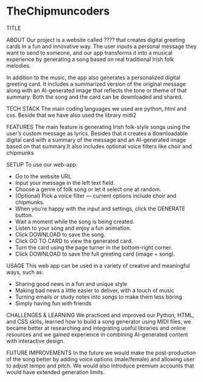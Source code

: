 # TheChipmuncoders
TITLE

ABOUT
Our project is a website called ???? that creates digital greeting cards in a fun and innovative way. The user inputs a personal message they want to send to someone, and our app transforms it into a musical experience by generating a song based on real traditional Irish folk melodies.

In addition to the music, the app also generates a personalized digital greeting card. It includes a summarized version of the original message along with an AI-generated image that reflects the tone or theme of that summary. Both the song and the card can be downloaded and shared.

TECH STACK
The main coding languages we used are python, html and css. Beside that we have also used the library midi2

FEATURES
The main feature is generating Irish folk-style songs using the user’s custom message as lyrics. 
Besides that it creates a downloadable digital card with a summary of the message and an AI-generated image based on that summary.It also includes optional voice filters like choir and chipmunks

SETUP
To use our web-app:
- Go to the website URL
- Input your message in the left text field.
- Choose a genre of folk song or let it select one at random.
- (Optional) Pick a voice filter — current options include choir and chipmunks.
- When you’re happy with the input and settings, click the GENERATE button.
- Wait a moment while the song is being created.
- Listen to your song and enjoy a fun animation.
- Click DOWNLOAD to save the song.
- Click GO TO CARD to view the generated card.
- Turn the card using the page turner in the bottom-right corner.
- Click DOWNLOAD to save the full greeting card (image + song).



USAGE
This web app can be used in a variety of creative and meaningful ways, such as:
- Sharing good news in a fun and unique style
- Making bad news a little easier to deliver, with a touch of music
- Turning emails or study notes into songs to make them less boring
- Simply having fun with friends 

CHALLENGES & LEARNING
We practiced and improved our Python, HTML, and CSS skills, learned how to build a song generator using MIDI files, we became better at researching and integrating useful libraries and online resources and we gained experience in combining AI-generated content with interactive design.

FUTURE IMPROVEMENTS
In the future we would make the post-production of the song better by adding voice options (male/female) and allowing user to adjust tempo and pitch. We would also introduce premium accounts that would have extended generation limits.



